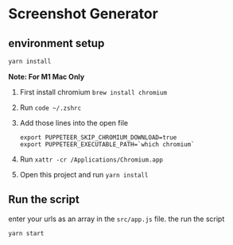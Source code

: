 # Screenshot Generator

## environment setup

```bash
yarn install
```

**Note: For M1 Mac Only**

1. First install chromium `brew install chromium`
1. Run `code ~/.zshrc`
1. Add those lines into the open file

    ```
    export PUPPETEER_SKIP_CHROMIUM_DOWNLOAD=true
    export PUPPETEER_EXECUTABLE_PATH=`which chromium`
    ```

1. Run `xattr -cr /Applications/Chromium.app`
1. Open this project and run `yarn install`

## Run the script

enter your urls as an array in the `src/app.js` file. the run the script

```bash
yarn start
```
